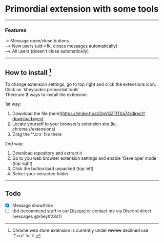 # Primordial extension with some tools #
---
### Features  
-> Message open/close buttons  
--> New users (uid >1k, closes messages automatically)  
--> All users (doesn't close automatically)  

---  
## How to install [^1]  ##  
To change extension settings, go to top right and click the extensions icon. Click on 'kheycodes primordial tools'  
There are **2** ways to install the extension:
  
1st way:  
1. Download the file (here)[https://shibe.host/DpVQZTtT0a74/direct?download=yes]  
2. Locate yourself to your browser's extension site (ie. chrome://extensions)
3. Drag the '*.crx' file there 
  
2nd way:  
1. Download repository and extract it
2. Go to you web browser extension settings and enable 'Developer mode' (top right)
3. Click the button load unpacked (top left)
4. Select your extracted folder
  
---
## Todo ###
- [x] Message show/hide
- [ ] tbd (recommend stuff in our [Discord](https://discord.gg/bestlua) or contact me via Discord direct messages @khey#2341)
  
[^1]: Chrome web store extension is currently under ~~review~~ declined use '*.crx' for it.
